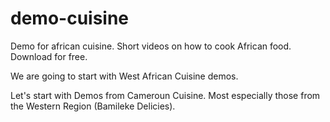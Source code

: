 # demo-cuisine

Demo for african cuisine.
Short videos on how to cook African food.
Download for free. 

We are going to start with West African Cuisine demos.

Let's start with Demos from Cameroun Cuisine.
Most especially those from the Western Region (Bamileke Delicies). 